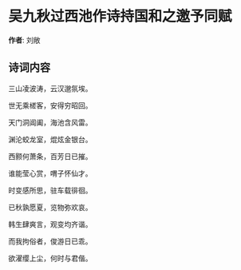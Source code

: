 # 吴九秋过西池作诗持国和之邀予同赋

**作者**: 刘敞

## 诗词内容

三山凌波涛，云汉邈氛埃。

世无乘槎客，安得穷昭回。

天门洞阊阖，海池含风雷。

渊沦蛟龙室，焜炫金银台。

西颢何萧条，百芳日已摧。

谁能莹心赏，喟子怀仙才。

时变感所思，驻车载徘徊。

已秋孰愿夏，览物弥欢哀。

韩生肆爽言，观变均齐谐。

而我拘俗者，俊游日已乖。

欲濯缨上尘，何时与君偕。

